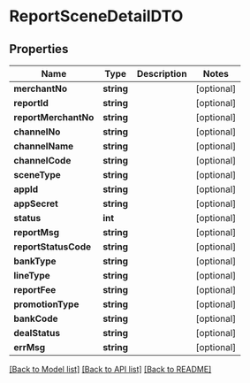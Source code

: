 # ReportSceneDetailDTO

## Properties
Name | Type | Description | Notes
------------ | ------------- | ------------- | -------------
**merchantNo** | **string** |  | [optional] 
**reportId** | **string** |  | [optional] 
**reportMerchantNo** | **string** |  | [optional] 
**channelNo** | **string** |  | [optional] 
**channelName** | **string** |  | [optional] 
**channelCode** | **string** |  | [optional] 
**sceneType** | **string** |  | [optional] 
**appId** | **string** |  | [optional] 
**appSecret** | **string** |  | [optional] 
**status** | **int** |  | [optional] 
**reportMsg** | **string** |  | [optional] 
**reportStatusCode** | **string** |  | [optional] 
**bankType** | **string** |  | [optional] 
**lineType** | **string** |  | [optional] 
**reportFee** | **string** |  | [optional] 
**promotionType** | **string** |  | [optional] 
**bankCode** | **string** |  | [optional] 
**dealStatus** | **string** |  | [optional] 
**errMsg** | **string** |  | [optional] 

[[Back to Model list]](../README.md#documentation-for-models) [[Back to API list]](../README.md#documentation-for-api-endpoints) [[Back to README]](../README.md)


